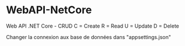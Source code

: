 # WebAPI-NetCore

Web API .NET Core - CRUD
C = Create
R = Read
U = Update
D = Delete

Changer la connexion aux base de données dans "appsettings.json"
